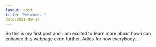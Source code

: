 ```yaml
---
layout: post
title: "Welcome.."
date:2021-09-14
---
```


So this is my first post and i am excited to learn more about how i can enhance this webpage even further.
Adios for now everybody....
